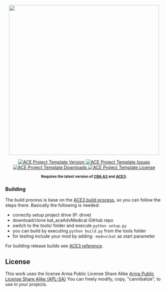 <p align="center">
    <img src="newlogo.png" width="480">
</p>

<p align="center">
    <a href="https://github.com/ghosts-of-battle/medicalbags/releases/latest">
        <img src="https://img.shields.io/badge/Version-0.1.0-blue.svg?style=flat-square" alt="ACE Project Template Version">
    </a>
    <a href="https://github.com/ghosts-of-battle/medicalbags/issues">
        <img src="https://img.shields.io/github/issues-raw/YonVclaw/Mod_Template.svg?style=flat-square&label=Issues" alt="ACE Project Template Issues">
    </a>
    <a href="https://github.com/ghosts-of-battle/medicalbags/releases">
        <img src="https://img.shields.io/github/downloads/YonVclaw/Mod_Template/total.svg?style=flat-square&label=Downloads" alt="ACE Project Template Downloads">
    </a>
    <a href="https://github.com/ghosts-of-battle/medicalbags/blob/master/LICENSE">
        <img src="https://img.shields.io/badge/License-MIT-red.svg?style=flat-square" alt="ACE Project Template License">
    </a>
</p>

<p align="center">
    <sup><strong>Requires the latest version of <a href="https://github.com/CBATeam/CBA_A3/releases">CBA A3</a> and <a href="https://github.com/acemod/ACE3/releases">ACE3</a>.<br/></strong></sup>
</p>


### Building

The build process is base on the [ACE3 build process](https://ace3mod.com/wiki/development/setting-up-the-development-environment.html), so you can follow the steps there. Basically the following is needed:

- correctly setup project drive (P: drive)
- download/clone kat_aceAdvMedical GitHub repo
- switch to the tools/ folder and execute ```python setup.py```
- you can build by executing ```python build.py``` from the tools folder
- for testing include your mod by adding ```-mod=x\kat``` as start parameter

For building release builds see [ACE3 reference](https://ace3mod.com/wiki/development/setting-up-the-development-environment.html).

## License
This work uses the license Arma Public License Share Alike [Arma Public License Share Alike (APL-SA)](https://www.bohemia.net/community/licenses/arma-public-license-share-alike)
You can freely modify, copy, "cannibalize", to use in your projects.
